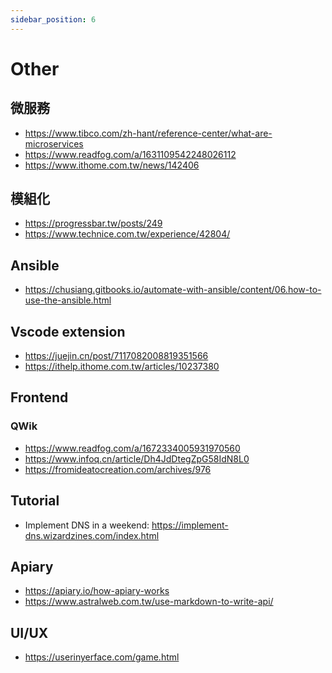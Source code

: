 ```yaml
---
sidebar_position: 6
---
```

# Other

## 微服務
- https://www.tibco.com/zh-hant/reference-center/what-are-microservices
- https://www.readfog.com/a/1631109542248026112
- https://www.ithome.com.tw/news/142406

## 模組化
- https://progressbar.tw/posts/249
- https://www.technice.com.tw/experience/42804/

## Ansible
- https://chusiang.gitbooks.io/automate-with-ansible/content/06.how-to-use-the-ansible.html

## Vscode extension
- https://juejin.cn/post/7117082008819351566
- https://ithelp.ithome.com.tw/articles/10237380 


## Frontend
### QWik
- https://www.readfog.com/a/1672334005931970560
- https://www.infoq.cn/article/Dh4JdDtegZpG58IdN8L0
- https://fromideatocreation.com/archives/976

## Tutorial
- Implement DNS in a weekend: https://implement-dns.wizardzines.com/index.html

## Apiary
- https://apiary.io/how-apiary-works
- https://www.astralweb.com.tw/use-markdown-to-write-api/

## UI/UX
- https://userinyerface.com/game.html


<!-- ## Jobs
- 職涯諮詢：https://coach.taiwanjobs.gov.tw/wdaecPublic/ 
## 資訊相關
- [軟體業界現況與職涯](https://m.gamer.com.tw/forum/C.php?bsn=60076&page=&snA=5444020&last=&fbclid=IwAR3J1m7dDAEjorusk2oUoKCJsHABLjIobixv_WBYgsam1DkCBNix-9UUviI)
- https://hackmd.io/QK5OvYLxStC5Zhw2SVRXxw?fbclid=IwAR3eNJnAZWTWrzAtyKJ4jpDQbGQjViTNoYPoh7qRSu7nWHZRxA6X08zfyCQ
- [你要coding多久呢](https://kevintsengtw.blogspot.com/2015/03/coding.html)
- 六角學院諮詢：https://docs.google.com/forms/d/e/1FAIpQLScHDDwlT-emKc6Ng0ibkyI1HZ2SKpiZ8GqcE3n2CtwzaWpAvg/viewform

Funning
- https://github.com/torvalds/linux/tree/8bcab0346d4fcf21b97046eb44db8cf37ddd6da0
-->